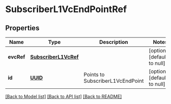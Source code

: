 # SubscriberL1VcEndPointRef
## Properties

Name | Type | Description | Notes
------------ | ------------- | ------------- | -------------
**evcRef** | [**SubscriberL1VcRef**](SubscriberL1VcRef.md) |  | [optional] [default to null]
**id** | [**UUID**](UUID.md) | Points to SubscriberL1VcEndPoint | [optional] [default to null]

[[Back to Model list]](../README.md#documentation-for-models) [[Back to API list]](../README.md#documentation-for-api-endpoints) [[Back to README]](../README.md)

